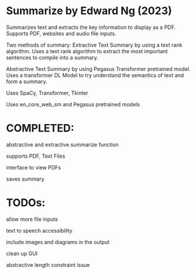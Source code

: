 # Summarize by Edward Ng (2023)

Summarizes text and extracts the key information to display as a PDF. Supports PDF, websites and audio file inputs.

Two methods of summary:
  Extractive Text Summary by using a text rank algorithm. Uses a text rank algorithm to extract the most important sentences to compile into a summary.
  
  Abstractive Text Summary by using Pegasus Transformer pretrained model. Uses a transformer DL Model to try understand the semantics of text and form a summary.
  
  

Uses SpaCy, Transformer, Tkinter

Uses en_core_web_sm and Pegasus pretrained models

# COMPLETED:
abstractive and extractive summarize function

supports PDF, Text Files

interface to view PDFs

saves summary

# TODOs:
 allow more file inputs
 
 text to speech accessibility
 
 include images and diagrams in the output
 
 clean up GUI
 
 abstractive length constraint issue
 
